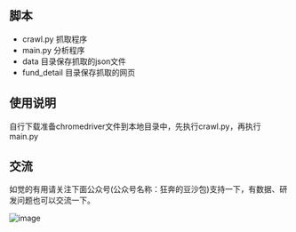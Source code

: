 ## 脚本

* crawl.py 抓取程序
* main.py 分析程序
* data 目录保存抓取的json文件
* fund_detail 目录保存抓取的网页

## 使用说明

自行下载准备chromedriver文件到本地目录中，先执行crawl.py，再执行main.py

## 交流

如觉的有用请关注下面公众号(公众号名称：狂奔的豆沙包)支持一下，有数据、研发问题也可以交流一下。

![image](https://github.com/xiaoh12/fund/blob/master/images/me.jpeg) 
